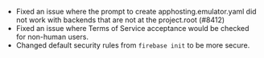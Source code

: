 - Fixed an issue where the prompt to create apphosting.emulator.yaml did not work with backends that are not at the project.root (#8412)
- Fixed an issue where Terms of Service acceptance would be checked for non-human users.
- Changed default security rules from `firebase init` to be more secure.
